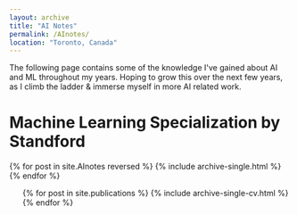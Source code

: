 ```yaml
---
layout: archive
title: "AI Notes"
permalink: /AInotes/
location: "Toronto, Canada"
---
```


The following page contains some of the knowledge I've gained about AI and ML throughout my years. Hoping to grow this over the next few years, as I climb the ladder & immerse myself in more AI related work. 

# Machine Learning Specialization by Standford 

{% for post in site.AInotes reversed %}
  {% include archive-single.html %}
{% endfor %} 


  <ul>{% for post in site.publications %}
    {% include archive-single-cv.html %}
  {% endfor %}</ul>